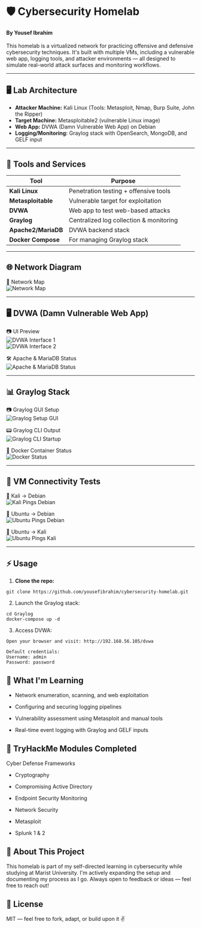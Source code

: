 # 🛡️ Cybersecurity Homelab  
#### By Yousef Ibrahim

This homelab is a virtualized network for practicing offensive and defensive cybersecurity techniques. It's built with multiple VMs, including a vulnerable web app, logging tools, and attacker environments — all designed to simulate real-world attack surfaces and monitoring workflows.

---

## 🖥️ Lab Architecture

- **Attacker Machine:** Kali Linux (Tools: Metasploit, Nmap, Burp Suite, John the Ripper)
- **Target Machine:** Metasploitable2 (vulnerable Linux image)
- **Web App:** DVWA (Damn Vulnerable Web App) on Debian
- **Logging/Monitoring:** Graylog stack with OpenSearch, MongoDB, and GELF input

---

## 🧰 Tools and Services

| Tool               | Purpose                                 |
|--------------------|-----------------------------------------|
| **Kali Linux**      | Penetration testing + offensive tools   |
| **Metasploitable**  | Vulnerable target for exploitation      |
| **DVWA**            | Web app to test web-based attacks       |
| **Graylog**         | Centralized log collection & monitoring |
| **Apache2/MariaDB** | DVWA backend stack                      |
| **Docker Compose**  | For managing Graylog stack              |

---

## 🌐 Network Diagram

📌 Network Map  
![Network Map](Screenshots/Network%20Map.png)

---

## 🖥️ DVWA (Damn Vulnerable Web App)

📷 UI Preview  
![DVWA Interface 1](Screenshots/dvwa-ui-1.png)  
![DVWA Interface 2](Screenshots/dvwa-ui-2.png)

🛠 Apache & MariaDB Status  
![Apache & MariaDB Status](Screenshots/debian-apache2-mariadb-status.png)

---

## 📊 Graylog Stack

📷 Graylog GUI Setup  
![Graylog Setup GUI](Screenshots/graylog-setup-gui.png)

📟 Graylog CLI Output  
![Graylog CLI Startup](Screenshots/graylog-cli-startup.png)

🐳 Docker Container Status  
![Docker Status](Screenshots/docker-status.png)

---

## 📡 VM Connectivity Tests

🔁 Kali → Debian  
![Kali Pings Debian](Screenshots/kali-ping-debian.png)

🔁 Ubuntu → Debian  
![Ubuntu Pings Debian](Screenshots/ubuntu-ping-debian.png)

🔁 Ubuntu → Kali  
![Ubuntu Pings Kali](Screenshots/ubuntu-ping-kali.png)

---

## ⚡ Usage

1. **Clone the repo:**
```
git clone https://github.com/yousefibrahim/cybersecurity-homelab.git
```
2. Launch the Graylog stack:
```
cd Graylog
docker-compose up -d
```
3. Access DVWA:
```
Open your browser and visit: http://192.168.56.105/dvwa

Default credentials:
Username: admin
Password: password
```

## 🧠 What I'm Learning
- Network enumeration, scanning, and web exploitation

- Configuring and securing logging pipelines

- Vulnerability assessment using Metasploit and manual tools

- Real-time event logging with Graylog and GELF inputs

## 🎯 TryHackMe Modules Completed
Cyber Defense Frameworks

- Cryptography

- Compromising Active Directory

- Endpoint Security Monitoring

- Network Security

- Metasploit

- Splunk 1 & 2


## 🧠 About This Project
This homelab is part of my self-directed learning in cybersecurity while studying at Marist University. I'm actively expanding the setup and documenting my process as I go. Always open to feedback or ideas — feel free to reach out!

## 📜 License
MIT — feel free to fork, adapt, or build upon it ✌️
